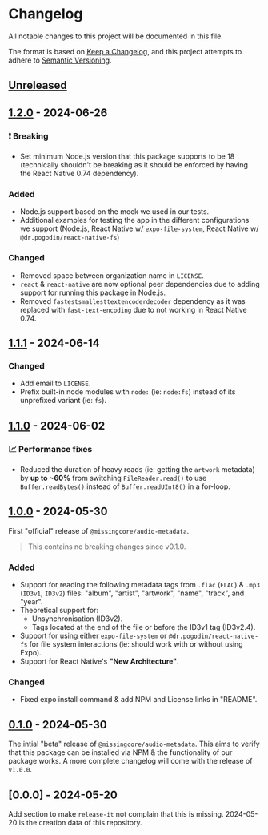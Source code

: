 # Changelog

All notable changes to this project will be documented in this file.

The format is based on [Keep a Changelog](https://keepachangelog.com/en/1.0.0/),
and this project attempts to adhere to [Semantic Versioning](https://semver.org/spec/v2.0.0.html).

## [Unreleased]

## [1.2.0] - 2024-06-26

### ❗ Breaking

- Set minimum Node.js version that this package supports to be 18 (technically shouldn't be breaking as it should be enforced by having the React Native 0.74 dependency).

### Added

- Node.js support based on the mock we used in our tests.
- Additional examples for testing the app in the different configurations we support (Node.js, React Native w/ `expo-file-system`, React Native w/ `@dr.pogodin/react-native-fs`)

### Changed

- Removed space between organization name in `LICENSE`.
- `react` & `react-native` are now optional peer dependencies due to adding support for running this package in Node.js.
- Removed `fastestsmallesttextencoderdecoder` dependency as it was replaced with `fast-text-encoding` due to not working in React Native 0.74.

## [1.1.1] - 2024-06-14

### Changed

- Add email to `LICENSE`.
- Prefix built-in node modules with `node:` (ie: `node:fs`) instead of its unprefixed variant (ie: `fs`).

## [1.1.0] - 2024-06-02

### 📈 Performance fixes

- Reduced the duration of heavy reads (ie: getting the `artwork` metadata) by **up to ~60%** from switching `FileReader.read()` to use `Buffer.readBytes()` instead of `Buffer.readUInt8()` in a for-loop.

## [1.0.0] - 2024-05-30

First "official" release of `@missingcore/audio-metadata`.

> This contains no breaking changes since v0.1.0.

### Added

- Support for reading the following metadata tags from `.flac` (`FLAC`) & `.mp3` (`ID3v1`, `ID3v2`) files: "album", "artist", "artwork", "name", "track", and "year".
- Theoretical support for:
  - Unsynchronisation (ID3v2).
  - Tags located at the end of the file or before the ID3v1 tag (ID3v2.4).
- Support for using either `expo-file-system` or `@dr.pogodin/react-native-fs` for file system interactions (ie: should work with or without using Expo).
- Support for React Native's **"New Architecture"**.

### Changed

- Fixed expo install command & add NPM and License links in "README".

## [0.1.0] - 2024-05-30

The intial "beta" release of `@missingcore/audio-metadata`. This aims to verify that this package can be installed via NPM & the functionality of our package works. A more complete changelog will come with the release of `v1.0.0`.

## [0.0.0] - 2024-05-20

Add section to make `release-it` not complain that this is missing. 2024-05-20 is the creation data of this repository.

[unreleased]: https://github.com/MissingCore/audio-metadata/compare/v1.2.0...HEAD
[1.2.0]: https://github.com/MissingCore/audio-metadata/compare/v1.1.1...v1.2.0
[1.1.1]: https://github.com/MissingCore/audio-metadata/compare/v1.1.0...v1.1.1
[1.1.0]: https://github.com/MissingCore/audio-metadata/compare/v1.0.0...v1.1.0
[1.0.0]: https://github.com/MissingCore/audio-metadata/compare/v0.1.0...v1.0.0
[0.1.0]: https://github.com/MissingCore/audio-metadata/releases/tag/v0.1.0
